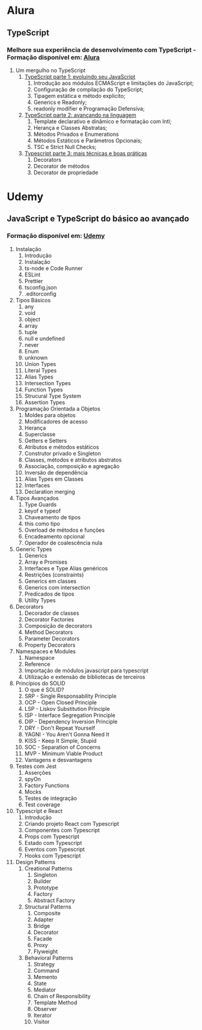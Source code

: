 # Alura
## TypeScript
### Melhore sua experiência de desenvolvimento com TypeScript - Formação disponível em: [Alura](https://cursos.alura.com.br/formacao-typescript)
1. Um mergulho no TypeScript
   1. [TypeScript parte 1: evoluindo seu JavaScript](https://cursos.alura.com.br/course/typescript-evoluindo-javascript)
      1. Introdução aos módulos ECMAScript e limitações do JavaScript;
      2. Configuração de compilação do TypeScript;
      3. Tipagem estática e método explícito;
      4. Generics e Readonly;
      5. readonly modifier e Programação Defensiva;
   2. [TypeScript parte 2: avançando na linguagem](https://cursos.alura.com.br/course/typescript-avancando-linguagem)
      1. Template declarativo e dinâmico e formatação com Intl;
      2. Herança e Classes Abstratas;
      3. Métodos Privados e Enumerations
      4. Métodos Estáticos e Parâmetros Opcionais;
      5. TSC e Strict Null Checks;
   3. [Typescript parte 3: mais técnicas e boas práticas](https://cursos.alura.com.br/course/typescript-tecnicas-boas-praticas)
      1. Decorators
      2. Decorator de métodos
      3. Decorator de propriedade


# Udemy
## JavaScript e TypeScript do básico ao avançado
### Formação disponível em: [Udemy](https://www.udemy.com/course/curso-de-javascript-moderno-do-basico-ao-avancado/)
1. Instalação
   1. Introdução
   2. Instalação
   3. ts-node e Code Runner
   4. ESLint
   5. Prettier
   6. tsconfig.json
   7. .editorconfig
2. Tipos Básicos
   1. any
   2. void
   3. object
   4. array
   5. tuple
   6. null e undefined
   7. never
   8. Enum
   9. unknown
   10. Union Types
   11. Literal Types
   12. Alias Types
   13. Intersection Types
   14. Function Types
   15. Strucural Type System
   16. Assertion Types
3. Programação Orientada a Objetos
   1. Moldes para objetos
   2. Modificadores de acesso
   3. Herança
   4. Superclasse
   5. Getters e Setters
   6. Atributos e métodos estáticos
   7. Construtor privado e Singleton
   8. Classes, métodos e atributos abstratos
   9. Associação, composição e agregação
   10. Inversão de dependência
   11. Alias Types em Classes
   12. Interfaces
   13. Declaration merging
4. Tipos Avançados
   1. Type Guards
   2. keyof e typeof
   3. Chaveamento de tipos
   4. this como tipo
   5. Overload de métodos e funções
   6. Encadeamento opcional
   7. Operador de coalescência nula
5. Generic Types
   1. Generics
   2. Array e Promises
   3. Interfaces e Type Alias genéricos
   4. Restrições (constraints)
   5. Generics em classes
   6. Generics com intersection
   7. Predicados de tipos
   8. Utility Types
6. Decorators
   1. Decorador de classes
   2. Decorator Factories
   3. Composição de decorators
   4. Method Decorators
   5. Parameter Decorators
   6. Property Decorators
7. Namespaces e Modules
   1. Namespace
   2. Reference
   3. Importação de módulos javascript para typescript
   4. Utilização e extensão de bibliotecas de terceiros
8. Princípios do SOLID
   1. O que é SOLID?
   2. SRP - Single Responsability Principle
   3. OCP - Open Closed Principle
   4. LSP - Liskov Substitution Principle
   5. ISP - Interface Segregation Principle
   6. DIP - Dependency Inversion Principle
   7. DRY - Don't Repeat Yourself
   8. YAGNI - You Aren't Gonna Need It
   9. KISS - Keep It Simple, Stupid
   10. SOC - Separation of Concerns
   11. MVP - Minimum Viable Product
   12. Vantagens e desvantagens
9.  Testes com Jest
    1.  Asserções
    2.  spyOn
    3.  Factory Functions
    4.  Mocks
    5.  Testes de integração
    6.  Test coverage
10. Typescript e React
    1.  Introdução
    2.  Criando projeto React com Typescript
    3.  Componentes com Typescript
    4.  Props com Typescript
    5.  Estado com Typescript
    6.  Eventos com Typescript
    7.  Hooks com Typescript
11. Design Patterns
    1.  Creational Patterns
        1.  Singleton
        2.  Builder
        3.  Prototype
        4.  Factory
        5.  Abstract Factory
    2.  Structural Patterns
        1.  Composite
        2.  Adapter
        3.  Bridge
        4.  Decorator
        5.  Facade
        6.  Proxy
        7.  Flyweight
    3.  Behavioral Patterns
        1.  Strategy
        2.  Command
        3.  Memento
        4.  State
        5.  Mediator
        6.  Chain of Responsibility
        7.  Template Method
        8.  Observer
        9.  Iterator
        10. Visitor